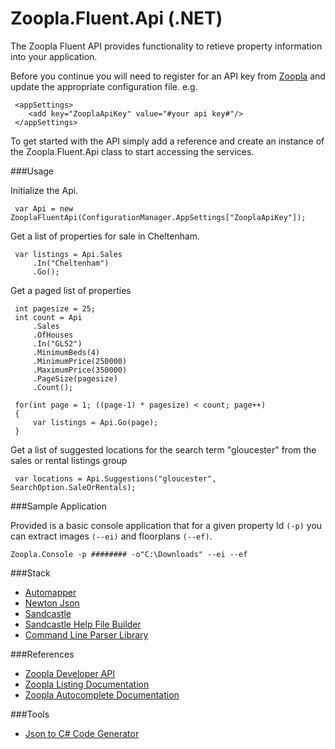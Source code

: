 ﻿# Zoopla.Fluent.Api (.NET)

The Zoopla Fluent API provides functionality to retieve property information into your application.
     
Before you continue you will need to register for an API key from [Zoopla](http://developer.zoopla.com)
and update the appropriate configuration file. e.g.

     <appSettings>
        <add key="ZooplaApiKey" value="#your api key#"/>
     </appSettings>

To get started with the API simply add a reference and create an instance of the <c>Zoopla.Fluent.Api</c> class to start accessing the services. 

###Usage

Initialize the Api.

     var Api = new ZooplaFluentApi(ConfigurationManager.AppSettings["ZooplaApiKey"]);
     
 Get a list of properties for sale in Cheltenham.

     var listings = Api.Sales
         .In("Cheltenham")
         .Go();
         
 Get a paged list of properties  

     int pagesize = 25;
     int count = Api
         .Sales
         .OfHouses
         .In("GL52")
         .MinimumBeds(4)
         .MinimumPrice(250000)
         .MaximumPrice(350000)
         .PageSize(pagesize)
         .Count();
    
     for(int page = 1; ((page-1) * pagesize) < count; page++)
     {
         var listings = Api.Go(page);
     }
    
Get a list of suggested locations for the search term "gloucester" from the sales or rental listings group  

     var locations = Api.Suggestions("gloucester", SearchOption.SaleOrRentals);

###Sample Application

Provided is a basic console application that for a given property Id `(-p)` you can extract images `(--ei)` and floorplans `(--ef)`.

    Zoopla.Console -p ######## -o"C:\Downloads" --ei --ef

###Stack
* [Automapper](https://www.nuget.org/packages/AutoMapper)  
* [Newton Json](https://www.nuget.org/packages/newtonsoft.json)
* [Sandcastle](http://sandcastle.codeplex.com)  
* [Sandcastle Help File Builder](http://shfb.codeplex.com)
* [Command Line Parser Library](https://www.nuget.org/packages/CommandLineParser)

###References
* [Zoopla Developer API](http://developer.zoopla.com/home)  
* [Zoopla Listing Documentation](http://developer.zoopla.com/docs/read/Property_listings)  
* [Zoopla Autocomplete Documentation](http://developer.zoopla.com/docs/read/Geo_Autocomplete)

###Tools
* [Json to C# Code Generator](http://json2csharp.com)  
